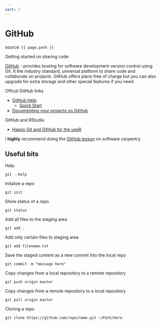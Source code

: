 ```yaml
---
sort: 2
---
```


# GitHub

source: `{{ page.path }}`


<span class="badge badge-info">Getting started on sharing code</span>


[GitHub](https://github.com/) -  provides hosting for software development version control using Git. It the industry standard, universal platform to share code and collaborate on projects. GitHub offers plans free of charge but you can also upgrade for extra storage and other special features if you need.

Offical GitHub links

* [GitHub Help](https://help.github.com/en)
    - [Quick Start](https://help.github.com/en/github/getting-started-with-github/quickstart)
* [Documenting your projects on GitHub](https://guides.github.com/features/wikis/)

GitHub and RStudio

* [Happy Git and GitHub for the useR](https://happygitwithr.com/)

I **highly** recommend doing the [GitHub lesson](http://swcarpentry.github.io/git-novice/) on software carpentry

## Useful bits

Help
```
git --help
```

Initalize a repo
```
git init
```

Show status of a repo
```
git status
```

Add all files to the staging area
```
git add .
```
Add only certain files to staging area
```
git add filename.txt
```

Save the staged content as a new commit into the local repo
```
git commit -m "message here"
```

Copy changes from a local repository to a remote repository
```
git push origin master
```

Copy changes from a remote repository to a local repository
```
git pull origin master
```

Cloning a repo
```
git clone https://github.com/repo/name.git ~/Path/here
```
